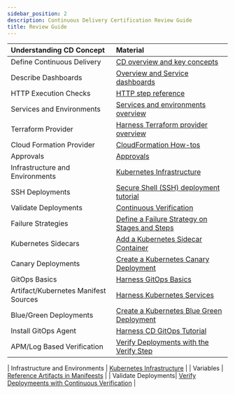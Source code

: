 ```yaml
---
sidebar_position: 2
description: Continuous Delivery Certification Review Guide
title: Review Guide
---
```


| Understanding CD Concept        | Material                                                                                                                                                             
| :------------------------------ | :------------------------------------------------------------------------------------------------------------------------------------------------------------------------ | 
| Define Continuous Delivery | [CD overview and key concepts](https://developer.harness.io/docs/continuous-delivery/onboard-cd/cd-concepts/cd-pipeline-basics) |
| Describe Dashboards| [Overview and Service dashboards](https://developer.harness.io/docs/continuous-delivery/cd-dashboards/monitor-cd-deployments/#overview-and-services-dashboards) |
| HTTP Execution Checks | [HTTP step reference](https://developer.harness.io/docs/continuous-delivery/cd-technical-reference/cd-gen-ref-category/http-step/)|
| Services and Environments | [Services and environments overview](https://developer.harness.io/docs/continuous-delivery/onboard-cd/cd-concepts/services-and-environments-overview/) |
| Terraform Provider | [Harness Terraform provider overview](https://developer.harness.io/docs/platform/terraform/harness-terraform-provider-overview/)|
| Cloud Formation Provider | [CloudFormation How-tos](https://developer.harness.io/docs/continuous-delivery/cd-advanced/cloudformation-howto/cloud-formation-how-tos/) |
| Approvals | [Approvals](https://developer.harness.io/docs/category/approvals/) |
| Infrastructure and Environments | [Kubernetes Infrastructure](https://developer.harness.io/docs/continuous-delivery/cd-infrastructure/kubernetes-infra/define-your-kubernetes-target-infrastructure/) |
| SSH Deployments | [Secure Shell (SSH) deployment tutorial](https://developer.harness.io/docs/continuous-delivery/onboard-cd/cd-quickstarts/ssh-ng/) |
| Validate Deployments | [Continuous Verification](https://developer.harness.io/docs/category/continuous-verification/) |
| Failure Strategies  | [Define a Failure Strategy on Stages and Steps](https://developer.harness.io/docs/platform/pipelines/define-a-failure-strategy-on-stages-and-steps/) |
| Kubernetes Sidecars | [Add a Kubernetes Sidecar Container](https://developer.harness.io/docs/continuous-delivery/cd-advanced/cd-kubernetes-category/add-a-kubernetes-sidecar-container/) |
| Canary Deployments  | [Create a Kubernetes Canary Deployment](https://developer.harness.io/docs/continuous-delivery/cd-execution/kubernetes-executions/create-a-kubernetes-canary-deployment) |
| GitOps Basics  | [Harness GitOps Basics](https://developer.harness.io/docs/continuous-delivery/cd-gitops/harness-git-ops-basics/) |
| Artifact/Kubernetes Manifest Sources  | [Harness Kubernetes Services](https://developer.harness.io/docs/continuous-delivery/cd-services/k8s-services/kubernetes-services/) |
| Blue/Green Deployments  | [Create a Kubernetes Blue Green Deployment](https://developer.harness.io/docs/continuous-delivery/cd-services/k8s-services/kubernetes-services/) |
| Install GitOps Agent  | [Harness CD GitOps Tutorial](https://developer.harness.io/docs/continuous-delivery/cd-gitops/harness-cd-git-ops-quickstart/) |
| APM/Log Based Verification  | [Verify Deployments with the Verify Step](https://developer.harness.io/docs/continuous-delivery/cd-execution/cv-category/verify-deployments-with-the-verify-step/) |

| Infrastructure and Environments | [Kubernetes Infrastructure](https://developer.harness.io/docs/continuous-delivery/cd-infrastructure/kubernetes-infra/define-your-kubernetes-target-infrastructure/) |
| Variables | [Reference Artifacts in Manifeests](https://developer.harness.io/docs/continuous-delivery/cd-services/k8s-services/kubernetes-services/#reference-artifacts-in-manifests) |
| Validate Deployments| [Verify Deploymeents with Continuous Verification](https://developer.harness.io/docs/category/continuous-verification/) |


